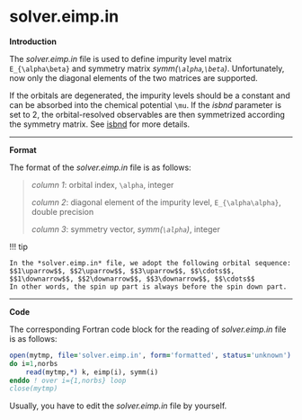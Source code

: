 # solver.eimp.in

**Introduction**

The *solver.eimp.in* file is used to define impurity level matrix ``E_{\alpha\beta}`` and symmetry matrix *symm(``\alpha``,``\beta``)*. Unfortunately, now only the diagonal elements of the two matrices are supported.

If the orbitals are degenerated, the impurity levels should be a constant and can be absorbed into the chemical potential ``\mu``. If the *isbnd* parameter is set to 2, the orbital-resolved observables are then symmetrized according the symmetry matrix. See [isbnd](p_isbnd.md) for more details.

---

**Format**

The format of the *solver.eimp.in* file is as follows:

>
> *column 1*: orbital index, ``\alpha``, integer
>
> *column 2*: diagonal element of the impurity level, ``E_{\alpha\alpha}``, double precision
>
> *column 3*: symmetry vector, *symm(``\alpha``)*, integer
>

!!! tip

    In the *solver.eimp.in* file, we adopt the following orbital sequence:
    $$1\uparrow$$, $$2\uparrow$$, $$3\uparrow$$, $$\cdots$$, $$1\downarrow$$, $$2\downarrow$$, $$3\downarrow$$, $$\cdots$$
    In other words, the spin up part is always before the spin down part.

---

**Code**

The corresponding Fortran code block for the reading of *solver.eimp.in* file is as follows:

```fortran
open(mytmp, file='solver.eimp.in', form='formatted', status='unknown')
do i=1,norbs
    read(mytmp,*) k, eimp(i), symm(i)
enddo ! over i={1,norbs} loop
close(mytmp)
```

Usually, you have to edit the *solver.eimp.in* file by yourself.
